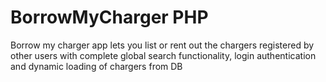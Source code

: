# BorrowMyCharger PHP
 Borrow my charger app lets you list or rent out the chargers registered by other users with complete global search functionality, login authentication and dynamic loading of chargers from DB
